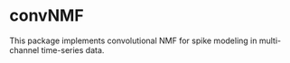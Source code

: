 # convNMF

This package implements convolutional NMF for spike modeling in multi-channel time-series data.
